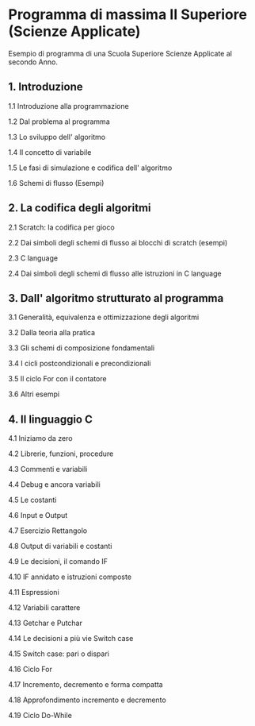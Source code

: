 # Programma di massima II Superiore (Scienze Applicate)
Esempio di programma di una Scuola Superiore Scienze Applicate al secondo Anno.

## 1. Introduzione
1.1 Introduzione alla programmazione

1.2 Dal problema al programma

1.3 Lo sviluppo dell' algoritmo

1.4 Il concetto di variabile 

1.5 Le fasi di simulazione e codifica dell' algoritmo

1.6 Schemi di flusso (Esempi) 

## 2. La codifica degli algoritmi

2.1 Scratch: la codifica per gioco 

2.2 Dai simboli degli schemi di flusso ai blocchi di scratch (esempi)

2.3 C language

2.4 Dai simboli degli schemi di flusso alle istruzioni in C language


## 3. Dall' algoritmo strutturato al programma
3.1 Generalità, equivalenza e ottimizzazione degli algoritmi

3.2 Dalla teoria alla pratica 

3.3 Gli schemi di composizione fondamentali

3.4 I cicli postcondizionali e precondizionali

3.5 Il ciclo For con il contatore

3.6 Altri esempi


## 4. Il linguaggio C

4.1 Iniziamo da zero 

4.2 Librerie, funzioni, procedure

4.3 Commenti e variabili 

4.4 Debug e ancora variabili

4.5 Le costanti

4.6 Input e Output

4.7 Esercizio Rettangolo

4.8 Output di variabili e costanti 

4.9 Le decisioni, il comando IF

4.10 IF annidato e istruzioni composte

4.11 Espressioni 

4.12 Variabili carattere

4.13 Getchar e Putchar

4.14 Le decisioni a più vie Switch case 

4.15 Switch case: pari o dispari

4.16 Ciclo For

4.17 Incremento, decremento e forma compatta 

4.18 Approfondimento incremento e decremento

4.19 Ciclo Do-While